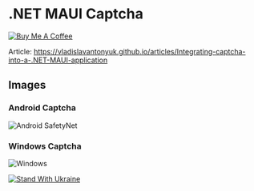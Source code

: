 # .NET MAUI Captcha

[![Buy Me A Coffee](https://ik.imagekit.io/VladislavAntonyuk/vladislavantonyuk/misc/bmc-button.png)](https://www.buymeacoffee.com/vlad.antonyuk)

Article: https://vladislavantonyuk.github.io/articles/Integrating-captcha-into-a-.NET-MAUI-application

## Images

### Android Captcha

![Android SafetyNet](https://ik.imagekit.io/VladislavAntonyuk/vladislavantonyuk/articles/37/Android.gif)

### Windows Captcha

![Windows](https://ik.imagekit.io/VladislavAntonyuk/vladislavantonyuk/articles/37/Windows.gif)

[![Stand With Ukraine](https://img.shields.io/badge/made_in-ukraine-ffd700.svg?labelColor=0057b7)](https://stand-with-ukraine.pp.ua)